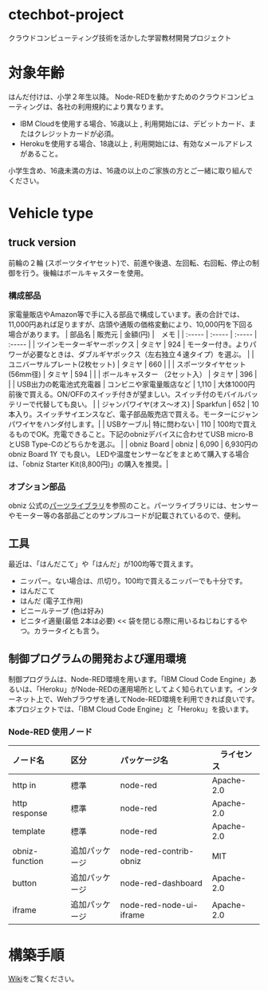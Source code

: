# ctechbot-project
クラウドコンピューティング技術を活かした学習教材開発プロジェクト

# 対象年齢
はんだ付けは、小学２年生以降。
Node-REDを動かすためのクラウドコンピューティングは、各社の利用規約により異なります。
 - IBM Cloudを使用する場合、16歳以上 , 利用開始には、デビットカード、またはクレジットカードが必須。
 - Herokuを使用する場合、18歳以上 , 利用開始には、有効なメールアドレスがあること。

小学生含め、16歳未満の方は、16歳の以上のご家族の方とご一緒に取り組んでください。

# Vehicle type
## truck version
前輪の２輪 (スポーツタイヤセット)で、前進や後退、左回転、右回転、停止の制御を行う。後輪はボールキャスターを使用。
### 構成部品
家電量販店やAmazon等で手に入る部品で構成しています。表の合計では、11,000円あれば足りますが、店頭や通販の価格変動により、10,000円を下回る場合があります。
| 部品名 | 販売元 | 金額(円) |　メモ |
| :----- |  :----- | :----- | :----- |
| ツインモーターギヤーボックス  | タミヤ  | 924 | モーター付き。よりパワーが必要なときは、ダブルギヤボックス（左右独立４速タイプ）を選ぶ。 |
| ユニバーサルプレート(2枚セット) | タミヤ  | 660 | |
| スポーツタイヤセット(56mm径) | タミヤ | 594 | |
| ボールキャスター （2セット入） | タミヤ | 396 | |
| USB出力の乾電池式充電器 | コンビニや家電量販店など | 1,110 | 大体1000円前後で買える。ON/OFFのスイッチ付きが望ましい。スイッチ付のモバイルバッテリーで代替しても良い。 |
| ジャンパワイヤ(オス～オス) | Sparkfun | 652 | 10本入り。スイッチサイエンスなど、電子部品販売店で買える。モーターにジャンパワイヤをハンダ付します。|
| USBケーブル| 特に問わない | 110 | 100均で買えるものでOK。充電できること。下記のobnizデバイスに合わせてUSB micro-BとUSB Type-Cのどちらかを選ぶ。 |
| obniz Board | obniz | 6,090 | 6,930円のobniz Board 1Y でも良い。 LEDや温度センサーなどをまとめて購入する場合は、「obniz Starter Kit(8,800円)」の購入を推奨。|

### オプション部品 
obniz 公式の[パーツライブラリ](https://obniz.com/ja/sdk/parts)を参照のこと。パーツライブラリには、センサーやモーター等の各部品ごとのサンプルコードが記載されているので、便利。

## 工具
最近は、「はんだこて」や「はんだ」が100均等で買えます。
 - ニッパー。ない場合は、爪切り。100均で買えるニッパーでも十分です。
 - はんだこて
 - はんだ (電子工作用)
 - ビニールテープ (色は好み)
 - ビニタイ適量(最低 2本は必要) << 袋を閉じる際に用いるねじねじするやつ。カラータイとも言う。

## 制御プログラムの開発および運用環境
制御プログラムは、Node-RED環境を用います。「IBM Cloud Code Engine」あるいは、「Heroku」がNode-REDの運用場所としてよく知られています。インターネット上で、Wehブラウザを通してNode-RED環境を利用できれば良いです。本プロジェクトでは、「IBM Cloud Code Engine」と「Heroku」を扱います。
### Node-RED 使用ノード
| ノード名 | 区分 | パッケージ名|　ライセンス |
| :----- |  :----- | :----- | :----- |
| http in | 標準 | node-red | Apache-2.0 |
| http response | 標準 | node-red | Apache-2.0 |
| template | 標準 | node-red | Apache-2.0 |
| obniz-function | 追加パッケージ | node-red-contrib-obniz | MIT |
| button | 追加パッケージ | node-red-dashboard | Apache-2.0 |
| iframe | 追加パッケージ | node-red-node-ui-iframe | Apache-2.0 |

# 構築手順
[Wiki](https://github.com/kolinz/ctechbot-project/wiki)をご覧ください。
